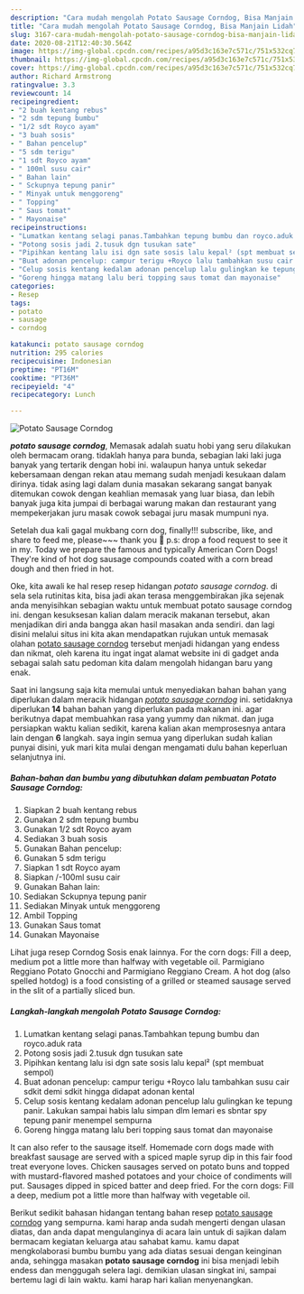 ```yaml
---
description: "Cara mudah mengolah Potato Sausage Corndog, Bisa Manjain Lidah"
title: "Cara mudah mengolah Potato Sausage Corndog, Bisa Manjain Lidah"
slug: 3167-cara-mudah-mengolah-potato-sausage-corndog-bisa-manjain-lidah
date: 2020-08-21T12:40:30.564Z
image: https://img-global.cpcdn.com/recipes/a95d3c163e7c571c/751x532cq70/potato-sausage-corndog-foto-resep-utama.jpg
thumbnail: https://img-global.cpcdn.com/recipes/a95d3c163e7c571c/751x532cq70/potato-sausage-corndog-foto-resep-utama.jpg
cover: https://img-global.cpcdn.com/recipes/a95d3c163e7c571c/751x532cq70/potato-sausage-corndog-foto-resep-utama.jpg
author: Richard Armstrong
ratingvalue: 3.3
reviewcount: 14
recipeingredient:
- "2 buah kentang rebus"
- "2 sdm tepung bumbu"
- "1/2 sdt Royco ayam"
- "3 buah sosis"
- " Bahan pencelup"
- "5 sdm terigu"
- "1 sdt Royco ayam"
- " 100ml susu cair"
- " Bahan lain"
- " Sckupnya tepung panir"
- " Minyak untuk menggoreng"
- " Topping"
- " Saus tomat"
- " Mayonaise"
recipeinstructions:
- "Lumatkan kentang selagi panas.Tambahkan tepung bumbu dan royco.aduk rata"
- "Potong sosis jadi 2.tusuk dgn tusukan sate"
- "Pipihkan kentang lalu isi dgn sate sosis lalu kepal² (spt membuat sempol)"
- "Buat adonan pencelup: campur terigu +Royco lalu tambahkan susu cair sdkit demi sdkit hingga didapat adonan kental"
- "Celup sosis kentang kedalam adonan pencelup lalu gulingkan ke tepung panir. Lakukan sampai habis lalu simpan dlm lemari es sbntar spy tepung panir menempel sempurna"
- "Goreng hingga matang lalu beri topping saus tomat dan mayonaise"
categories:
- Resep
tags:
- potato
- sausage
- corndog

katakunci: potato sausage corndog 
nutrition: 295 calories
recipecuisine: Indonesian
preptime: "PT16M"
cooktime: "PT36M"
recipeyield: "4"
recipecategory: Lunch

---
```



![Potato Sausage Corndog](https://img-global.cpcdn.com/recipes/a95d3c163e7c571c/751x532cq70/potato-sausage-corndog-foto-resep-utama.jpg)

<b><i>potato sausage corndog</i></b>, Memasak adalah suatu hobi yang seru dilakukan oleh bermacam orang. tidaklah hanya para bunda, sebagian laki laki juga banyak yang tertarik dengan hobi ini. walaupun hanya untuk sekedar kebersamaan dengan rekan atau memang sudah menjadi kesukaan dalam dirinya. tidak asing lagi dalam dunia masakan sekarang sangat banyak ditemukan cowok dengan keahlian memasak yang luar biasa, dan lebih banyak juga kita jumpai di berbagai warung makan dan restaurant yang mempekerjakan juru masak cowok sebagai juru masak mumpuni nya.

Setelah dua kali gagal mukbang corn dog, finally!!! subscribe, like, and share to feed me, please~~~ thank you 💜 p.s: drop a food request to see it in my. Today we prepare the famous and typically American Corn Dogs! They&#39;re kind of hot dog sausage compounds coated with a corn bread dough and then fried in hot.

Oke, kita awali ke hal resep resep hidangan <i>potato sausage corndog</i>. di sela sela rutinitas kita, bisa jadi akan terasa menggembirakan jika sejenak anda menyisihkan sebagian waktu untuk membuat potato sausage corndog ini. dengan kesuksesan kalian dalam meracik makanan tersebut, akan menjadikan diri anda bangga akan hasil masakan anda sendiri. dan lagi disini melalui situs ini kita akan mendapatkan rujukan untuk memasak olahan <u>potato sausage corndog</u> tersebut menjadi hidangan yang endess dan nikmat, oleh karena itu ingat ingat alamat website ini di gadget anda sebagai salah satu pedoman kita dalam mengolah hidangan baru yang enak.


Saat ini langsung saja kita memulai untuk menyediakan bahan bahan yang diperlukan dalam meracik hidangan <u><i>potato sausage corndog</i></u> ini. setidaknya diperlukan <b>14</b> bahan bahan yang diperlukan pada makanan ini. agar berikutnya dapat membuahkan rasa yang yummy dan nikmat. dan juga persiapkan waktu kalian sedikit, karena kalian akan memprosesnya antara lain dengan <b>6</b> langkah. saya ingin semua yang diperlukan sudah kalian punyai disini, yuk mari kita mulai dengan mengamati dulu bahan keperluan selanjutnya ini.

<!--inarticleads1-->

##### Bahan-bahan dan bumbu yang dibutuhkan dalam pembuatan Potato Sausage Corndog:

1. Siapkan 2 buah kentang rebus
1. Gunakan 2 sdm tepung bumbu
1. Gunakan 1/2 sdt Royco ayam
1. Sediakan 3 buah sosis
1. Gunakan  Bahan pencelup:
1. Gunakan 5 sdm terigu
1. Siapkan 1 sdt Royco ayam
1. Siapkan  /-100ml susu cair
1. Gunakan  Bahan lain:
1. Sediakan  Sckupnya tepung panir
1. Sediakan  Minyak untuk menggoreng
1. Ambil  Topping
1. Gunakan  Saus tomat
1. Gunakan  Mayonaise


Lihat juga resep Corndog Sosis enak lainnya. For the corn dogs: Fill a deep, medium pot a little more than halfway with vegetable oil. Parmigiano Reggiano Potato Gnocchi and Parmigiano Reggiano Cream. A hot dog (also spelled hotdog) is a food consisting of a grilled or steamed sausage served in the slit of a partially sliced bun. 

<!--inarticleads2-->

##### Langkah-langkah mengolah Potato Sausage Corndog:

1. Lumatkan kentang selagi panas.Tambahkan tepung bumbu dan royco.aduk rata
1. Potong sosis jadi 2.tusuk dgn tusukan sate
1. Pipihkan kentang lalu isi dgn sate sosis lalu kepal² (spt membuat sempol)
1. Buat adonan pencelup: campur terigu +Royco lalu tambahkan susu cair sdkit demi sdkit hingga didapat adonan kental
1. Celup sosis kentang kedalam adonan pencelup lalu gulingkan ke tepung panir. Lakukan sampai habis lalu simpan dlm lemari es sbntar spy tepung panir menempel sempurna
1. Goreng hingga matang lalu beri topping saus tomat dan mayonaise


It can also refer to the sausage itself. Homemade corn dogs made with breakfast sausage are served with a spiced maple syrup dip in this fair food treat everyone loves. Chicken sausages served on potato buns and topped with mustard-flavored mashed potatoes and your choice of condiments will put. Sausages dipped in spiced batter and deep fried. For the corn dogs: Fill a deep, medium pot a little more than halfway with vegetable oil. 

Berikut sedikit bahasan hidangan tentang bahan resep <u>potato sausage corndog</u> yang sempurna. kami harap anda sudah mengerti dengan ulasan diatas, dan anda dapat mengulanginya di acara lain untuk di sajikan dalam bermacam kegiatan keluarga atau sahabat kamu. kamu dapat mengkolaborasi bumbu bumbu yang ada diatas sesuai dengan keinginan anda, sehingga masakan <b>potato sausage corndog</b> ini bisa menjadi lebih endess dan menggugah selera lagi. demikian ulasan singkat ini, sampai bertemu lagi di lain waktu. kami harap hari kalian menyenangkan.
